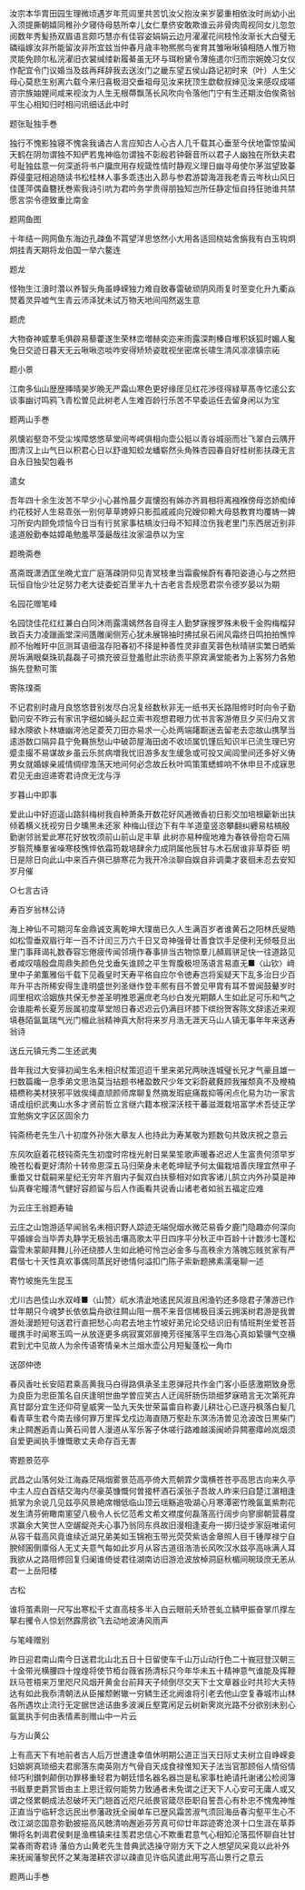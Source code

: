 <!-- { "loadSidebar": true } -->
汝宗本华胄田园生理微顷遇岁年荒闾里共苦饥汝父抱汝来岁晏重相依汝时尚幼小出入须提撕朝嬉同稚孙夕寝侍母慈所幸儿女仁羣侪安敢欺谁云非骨肉周视同女儿忽忽阅数年秀髪扬双眉语言颇巧慧亦有佳容姿娟娟云边月濯濯花间枝怜汝渐长大白璧无磷缁嫁汝非所能留汝非所宜兹当仲春月歳丰物熈熈鸟雀育其雏啾啾镇相随人惟万物灵能免顾尔私浣濯旧衣裳缄缕新履綦虽无环与珥粉黛令薄施遣尔归而宗婉娩习女仪作配宜令门议婚当及兹再拜辞我去送汝门之畿东望五侯山路记初时来（叶）人生父母心莫悲生别离六载今来归喜极泪交垂祖母见汝来抚顶生歔欷叔婶见汝来感叹成嗟咨宗族妯娌间咸来视汝为人生无根蔕飘荡长风吹向令落他门宁有生还期汝伯俟斋翁平生心相知归时相问讯细话此中时

题张耻独手巻

独行不愧影独寝不愧衾我诵古人言应知古人心古人几千载其心垂至今伏地雷惊蛰闻天鹤在阴勿谓独不知俨若鬼神临勿谓独不彰殷若钟磬音所以君子人幽独在所釱夫君号耻独兹意一何深逝将书户牖庶用存规箴性情时静观义理日幽寻毋使尔茅滋望致蓁莽侵童冠相追随读书松桂林人事多乖违出入昴与参君游碧海涯我老青云岑秋山风日佳蓬萍偶盍簪抚巻索我诗引吭为君吟务学贵得朋独知岂所任静定恒自持狂驰谁共禁愿言崇令德致重比南金

题网鱼图

十年结一网网鱼东海边孔疎鱼不罥望洋思悠然小大用各适回桡姑舍旃我有白玉钩炯炯挂青天期将龙伯国一举六鳌连

题龙

怪物生江濆时濳以养智头角虽峥嵘独力难自致春雷破顽阴风雨复时至变化升九衢焱燹着灵异嘘气生青云沛泽犹未试万物天地间闯然返生意

题虎

大物奋神威羣毛俱辟易藜藿遂生荣林峦増赫奕迩来雨露深荆榛自堆积妖狐时媚人毚兔日交迹日暮天无云啾啾恣啖咋安得矫矫姿耽视坐密席长啸生清风凛凛镇宗祏

题小景

江南多仙山歴歴挿晴昊岁晩无严霜山寒色更好缘厓见红花渉径得緑草髙寺忆逺公玄谈事幽讨鸣鸦飞青松曽见此树老人生难百龄行乐苦不早委运任去留身闲以为宝

题两山手巻

夙懐岩壑竒不受尘埃障悠悠草堂间岑崿俱相向壶公挺以青谷城丽而壮飞翠白云隅开图清汉上山气日以积君心日以舒谁知蛟龙蟠崭然头角殊杏园春自好桂树影扶疎无言自永日独契包羲书

遣女

吾年四十余生汝苦不早少小心甚怜晨夕寘懐抱有姊亦齐肩相将离襁褓傍母恣娇痴绰约花枝好人生易乖张一别何草草娉婷只影孤戚戚向兄嫂仰赖大母慈教育均覆帱一婢习所安内顾免烦恼今日当有行贫家事枯槁汝归母不知拜泣伤我老里门东西居近别非逺道殷勤奉姑嫜黾勉羞苹藻朂哉往汝家温恭以为宝

题晩斋巻

髙斋既潇洒匡坐晩尤宜广庭落疎阴仰见青冥枝聿当霜霰候蔚有春阳姿道心与之然把玩恒自怡少壮足努力老大徒委蛇百里半九十古老言吾规愿君崇令德岁晏以为期

名园花赠笔峰

名园饶佳花红红兼白白同沐雨露濡嫣然各自得主人勤梦寐搜罗殊未极千金购梅榴舁致百夫力凌躐画堂深间簉雕阑侧芳心犹未展锦袖时拂拭泉石闹风霜终日鸣拍拍憔悴颜不怡睢盱中叵测耳语细温存阳春初不择是种善性灵非直芙蓉色秋晴骈实繁日晒紫房坼满眼粲珠玑磊磊子可摘充彼豆登羞慰此宗祊责平原宾满堂能者为上客努力各勉旃先登勲可策

寄陈璞斋

不记君别时歳月良悠悠昔别发尽白况复经数秋非无一纸书天长路阻修时时向令子勤勤问安不昨云有家讯字细如蝇头起立索书观想君眼力优书言客游倦旦夕买归舟又言緑水隩欲卜林塘幽洿池足菱芡刀田亦易求一心处两端躇蹰迷去留老去恋故山携孥当逺游数口隔异县宁免羇旅愁山中破茆屋海田卤不收顷属饥馑后知识半已流生理已穷蹙圭撮不易谋故乡虽云乐贫病増我忧旧游多友生缓急或可投又闻闾里间还多好义俦男女就婚嫁亲戚情绸缪澹荡天地间何必念故丘秋叶鸣策策蟋蟀响不休申旦不成寐思君见无由迢递寄君诗庶无沈与浮

岁暮山中即事

爱此山中好迢遥山路斜梅树我自种萧条开数花好风逓微香初日影交加培根斸新出扶倾着横义抚视穷日夕曛黑未还家
种梅山径边下有牛羊道童竖恣攀翻纠纒易枯槁殷勤谢邻翁爱此寒花好放牧须前山前山足丰草
此树亦易种瘦地难为春铁骨抱竒石隔岁翳荒榛羣雀噪寒枝憔悴依霜筠栽培肆余力成阴属他辰甘与木石居谁非草莽臣
明日是除日向此山中来百卉俱已腓寒花为我开冷淡聊自娱自非调羮才裵徊未忍去安知岁月催

○七言古诗

寿百岁翁林公诗

海上神仙不可期河车金鼎诚支离乾坤大璞凿已久人生满百岁者谁黄石之阳林氏叟皓如松雪垂双眉行年一百不计闰三万六千日又竒神强骨壮善食饮手足便利无倾攲旦出里门事拜谒礼数舂容忘倦疲传闻邻境作春事排当古物惊羣儿頳肩骈足快一往道路见者咸叹嘻殷盘周鼎失颜色兑戈垂矢谁顾之平生胷腹极坦荡语言易直无■〈山钦〉﨑里中子弟薫雅俗千载下见羲皇时天寿平格自应尔令徳寿岂将奚疑天下乱多治日少百年升平古所稀安得生逢明盛世列圣继作登丰熈有目不曽见甲胄有耳不曽闻鼓鼙岁时闾里相欢洽姻族共保无参差圣明推恩遍庶老乌纱白发光期頥人生如此足可乐和气之会谁能希长夏芳辰属初度草堂旭日春迟迟云仍满目环膝下缤纷贺客陈文辞逺近来观填巷陌氤氲瑞气光门楣此翁精神真大耐将来岁月浩无涯天马山人镇无事年年来送寿翁诗

送丘元镇元秀二生还武夷

昔年我过大安驿初闻生名未相识杖策迢迢千里来弟兄两映连城璧长兄才气豪且雄一扫数篇纔一息季弟文思浩莫当拈题书楮盈数尺少年文彩蔚葳蕤顾我摧颓真不及楩楠梧槚称美材狭邪平敓俟绳直颃颜师席聊复然摘发瑕疵痛裁抑等闲点化易为功一家言语成组织武夷山水多才贤前哲立言继六籍本根深沃枝干蕃滋溉栽培富学术吾徒正学宜勉旃文字区区固余力

钝斋杨老先生八十初度外孙张大章友人也持此为寿某敬为题数句共致庆祝之意云

东风吹庭着花枝钝斋先生初度时帘栊光射日杲杲笙歌声暖春迟迟人生富贵何须早岁晚苍松看更好清阶十转帝恩深五马归荣身未老乾坤赋予何太偏栽培善庆理宜然甲子重畨又廿载嗣来星纪无穷年齐眉内子鬓双白扶藜相对如宾客诸儿鹄立内外孙莫是神仙真眷宅瞳清气健好容颜留与后人作画看共说香山诸老者如翁五福定应难

为云庄王翁题寿轴

云庄之山饱游适早闻翁名未相识野人踪迹无端倪烟水微茫易昏夕鹿门隐趣亦何深向平婚嫁会当毕弄丸静学无极翁击壤高歌太平日四序平分秋正中百龄十计数涉七蓬松霜雪未蒙颠拜舞儿孙还绕膝人生如此絶可怜岂必金多与高秩余方落魄忘贱贫家有严君偕七十天性真欢事偶同蒸民好徳情何溢扣门陈子索新题拂素濡毫聊一述

寄竹坡施先生昆玉

尤川古邑佳山水双峰■〈山赞〉屼水清泚地逺民风淑且闲渔钓还多隐君子薄游已作廿年期只今魂梦长依依扁舟欲往闗山阻一鴈不来音信稀极目溪云拥溪树君游是我曽游处漫题短句送君行直把愁心向君去地主竹坡好弟兄论交结识旧有情班荆坐爱苍苔暖携手时闻寒玉鸣一从放逐更多病寂寞郊扉掩芳径摧落平生四海心真如絷骥气空横君到尤中见故人为余传语寄情亲木兰烟水壶公月短髪蓬松一角巾

送邵仲徳

春风香吐长安陌君乘高黄我马白得路俱承圣主恩弹冠共作金门客小臣感激期致身愿为良臣为忠臣策名自庆逢明世曲学曽应笑古人迂阔肝肠伤琐细梦寐晤言无次第死弃真甘鄙分宜生还仰荷皇威霁一坠九天失世荣菑畬自称妻儿耕壮心已逐丹枫落白髪几看青草生君今南去缘何罪万里挥戈戍边海直随万壑赴东溟汤汤曽见沧波改日黒柴门未止闗邂逅青山黄石间昔人漫道从军乐客子休嗟行路难越溪闽峤异闗塞瘴岭岚烟须自爱更闻执手慷慨歌丈夫命存百无害

寄题景范亭

武昌之山落何处江海淼茫隔烟雾景范高亭倚大荒朝霏夕霭横苍苍亭高思古向来久亭中主人应白首结交海内尽豪英慷慨何曽接杯酒石溪张子吾故人昨来归自楚江濵相逢抵掌为余说几见兹亭风景絶席帽低临山顶云瑶觞追吸湖心月寒潭密竹晚氤氲紫荆花发生清芬俯瞰南窻望八极令人长忆范希文希文襟度何磊落高行阔步向寥廓朝营暮度求赢余大笑世人空龌龊尧夫心事乃翁同东呉故旧漫相逢麦舟一掷归徒步家庭唯诺何从容千载高风竟谁续近湖兄弟美如玉锦袍玉带光荧荧紫诰金章照人目千锺厚禄宁自腴倾囷倒廪俗人无丈夫意气每如此岁月从容古道徂浩浩长风吹汉水兹亭高咏满人耳我欲从之路阻修回复归阑谁倚徙君往湖南访旧游沧波放棹洞庭秋楣间琬琰庶无恙从君一上岳阳楼

古松

谁将茧素刚一尺写出寒松千丈直高枝多半入白云眼前夭矫苍虬立鳞甲振奋掌爪撑左拏右攫令人惊划然霹雳欲飞去动地波涛风雨声

与笔峰赠别

昨日迎君南山南今日送君北山北五日十日留使车千山万山动行色二十峩冠登汉朝三十金带光横腰四十煌煌将使节栢台薇省扬清标只今年华未五十精神意气谁能及挥鞭跃马苍梧来万里咫尺风烟开黄金台前拜天子倾倒尽交天下士文章器业时共珍大夫特达有如此我忝清朝法从臣摧颓鲋辙一穷鳞生还北阙谁将引老去他山空复春城市山林各所遇坎止流行无定据世途诘曲多波澜丘壑寛闲足云树新霁岚光路不分欲别未别心氤氲执手何由表情素剖赠山中一片云

与方山黄公

上有高天下有地前者古人后万世遭逢幸值休明期公道正当天日际丈夫树立自峥嵘妾妇媕婀真琐细夫君廓落东南英刚方气骨自天成食禄惟知天子法当官那顾俗人情俗情倾巧利鑚刺颠倒功罪移重轻君为朝廷惜名器名器岂是私家事杜絶请托谢诸公检阅簿书戢羣吏爵赏皆由主上恩迁叙何能势力致通者未免谓之迂天下人心安可无庸人或又谓之怪累朝成法忍破坏天门翘首近咫尺祇畏官箴尽臣职自誓吾心有朴忠不愧鬼神惟正直当宁临轩念远民出参藩政抚全闽单车已歴风霜苦淑气须回海岳春沟壑平生心不改江湖恋国意弥勤披挹高风聴清响邂逅芬芳真可仰廿年踪迹寄沧溟十口生涯在草莽懒将名刺谒君侯剩是渔樵镇来往羡君忠信心不欺重君意气心相知沦落孤怀聊自壮甘棠春雨寄君诗
藩伯方山黄老先生昔典武选操守刚方天下之人想望风采竟以此补外来抚闽藩黎民怀之某海澨耕农谬以疎直见许临风遣此用写高山景行之意云

题两山手巻

